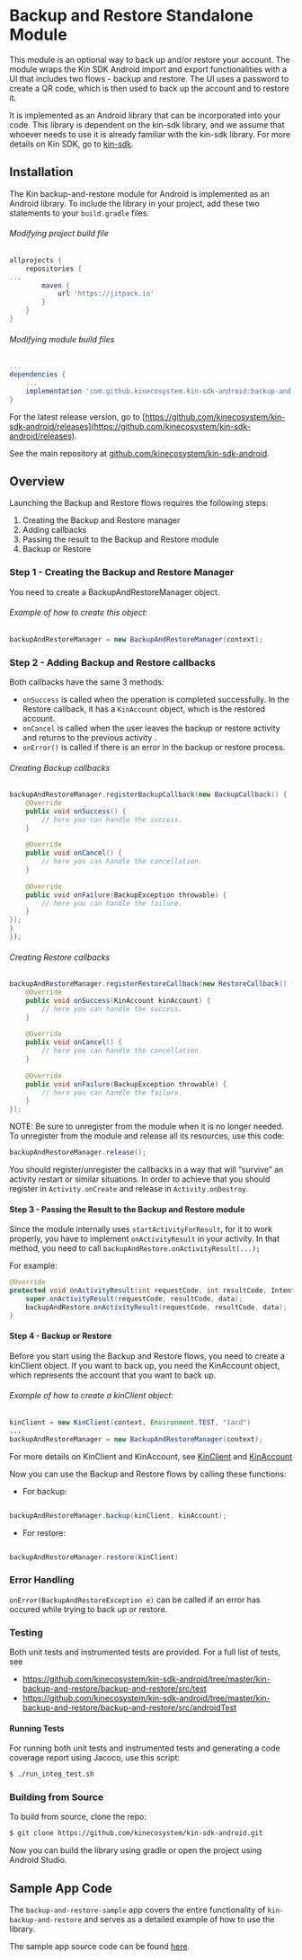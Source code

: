 # Backup and Restore Standalone Module

This module is an optional way to back up and/or restore your account.
The module wraps the Kin SDK Android import and export functionalities with a UI that includes two flows - backup and restore.
The UI uses a password to create a QR code, which is then used to back up the account and to restore it.

It is implemented as an Android library that can be incorporated into your code.
This library is dependent on the kin-sdk library, and we assume that whoever needs to use it is already familiar with the kin-sdk library.
For more details on Kin SDK, go to [kin-sdk](https://github.com/kinecosystem/kin-sdk-android/tree/master/kin-sdk).

## Installation

The Kin backup-and-restore module for Android is implemented as an Android library.
To include the library in your project, add these two statements to your `build.gradle` files.

###### Modifying project build file

```gradle
allprojects {
    repositories {
...
        maven {
            url 'https://jitpack.io'
        }
    }
}
```
###### Modifying module build files

```gradle
...
dependencies {
    ...
    implementation 'com.github.kinecosystem.kin-sdk-android:backup-and-restore:<latest release>'
}
```

For the latest release version, go to [https://github.com/kinecosystem/kin-sdk-android/releases](https://github.com/kinecosystem/kin-sdk-android/releases).

See the main repository at [github.com/kinecosystem/kin-sdk-android](https://github.com/kinecosystem/kin-sdk-android).


## Overview

Launching the Backup and Restore flows requires the following steps:

1. Creating the Backup and Restore manager
2. Adding callbacks
3. Passing the result to the Backup and Restore module
4. Backup or Restore

### Step 1 - Creating the Backup and Restore Manager

You need to create a BackupAndRestoreManager object.
###### Example of how to create this object:

```java
backupAndRestoreManager = new BackupAndRestoreManager(context);
```




### Step 2 - Adding Backup and Restore callbacks

Both callbacks have the same 3 methods:
 - `onSuccess` is called when the operation is completed successfully. In the Restore callback, it has a `KinAccount` object, which is the restored account.
- `onCancel` is called when the user leaves the backup or restore activity and returns to the previous activity .
- `onError()` is called if there is an error in the backup or restore process.
###### Creating Backup callbacks
```java
backupAndRestoreManager.registerBackupCallback(new BackupCallback() {
    @Override
    public void onSuccess() {
        // here you can handle the success.
    }
    
    @Override
    public void onCancel() {
        // here you can handle the cancellation.
    }
    
    @Override
    public void onFailure(BackupException throwable) {
        // here you can handle the failure.
    }
});
}
});
```
###### Creating Restore callbacks
```java  
backupAndRestoreManager.registerRestoreCallback(new RestoreCallback() {
    @Override
    public void onSuccess(KinAccount kinAccount) {
        // here you can handle the success.
    }
    
    @Override
    public void onCancel() {
        // here you can handle the cancellation.
    }
    
    @Override
    public void onFailure(BackupException throwable) {
        // here you can handle the failure.
    }
});
```

NOTE:
Be sure to unregister from the module when it is no longer needed.
To unregister from the module and release all its resources, use this code:


```java 
backupAndRestoreManager.release();
``` 
You should register/unregister the callbacks in a way that will “survive” an activity restart or similar situations.
In order to achieve that you should register in `Activity.onCreate` and release in `Activity.onDestroy`.

#### Step 3 - Passing the Result to the Backup and Restore module

Since the module internally uses `startActivityForResult`, for it to work properly, you have to implement `onActivityResult` in your activity. In that method, you need to call
`backupAndRestore.onActivityResult(...);`

For example:
```java 
@Override
protected void onActivityResult(int requestCode, int resultCode, Intent data) {
    super.onActivityResult(requestCode, resultCode, data);
    backupAndRestore.onActivityResult(requestCode, resultCode, data);
}
```

#### Step 4 - Backup or Restore
Before you start using the Backup and Restore flows, you need to create a kinClient object.
If you want to back up, you need the KinAccount object, which represents the account that you want to back up.
###### Example of how to create a kinClient object:

```java
kinClient = new KinClient(context, Environment.TEST, "1acd")
...
backupAndRestoreManager = new BackupAndRestoreManager(context);
```
For more details on KinClient and KinAccount, see [KinClient](https://github.com/kinecosystem/kin-sdk-android/tree/master/kin-sdk#Accessing-the-Kin-blockchain)
and [KinAccount](https://github.com/kinecosystem/kin-sdk-android/tree/master/kin-sdk#Creating-and-retrieving-a-Kin-account)

Now you can use the Backup and Restore flows by calling these functions:

- For backup:
```java 

backupAndRestoreManager.backup(kinClient, kinAccount);

```
- For restore:
```java 

backupAndRestoreManager.restore(kinClient)
```
### Error Handling

`onError(BackupAndRestoreException e)` can be called if an error has occured while trying to back up or restore.

### Testing

Both unit tests and instrumented tests are provided.
For a full list of tests, see

- https://github.com/kinecosystem/kin-sdk-android/tree/master/kin-backup-and-restore/backup-and-restore/src/test
- https://github.com/kinecosystem/kin-sdk-android/tree/master/kin-backup-and-restore/backup-and-restore/src/androidTest


#### Running Tests

For running both unit tests and instrumented tests and generating a code coverage report using Jacoco, use this script:
```bash
$ ./run_integ_test.sh
```

### Building from Source

To build from source, clone the repo:

```bash
$ git clone https://github.com/kinecosystem/kin-sdk-android.git
```
Now you can build the library using gradle or open the project using Android Studio.

## Sample App Code

The `backup-and-restore-sample` app covers the entire functionality of `kin-backup-and-restore` and serves as a detailed example of how to use the library.

The sample app source code can be found [here](https://github.com/kinecosystem/kin-sdk-android/tree/master/kin-backup-and-restore/backup-and-restore-sample/).
